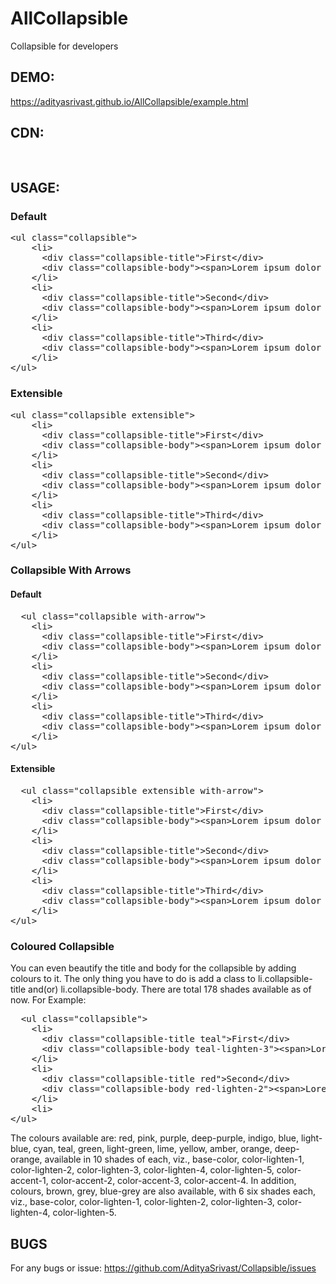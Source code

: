 # AllCollapsible
Collapsible for developers

## DEMO:
https://adityasrivast.github.io/AllCollapsible/example.html

## CDN:

<pre>

</pre>

## USAGE:

### Default
<pre>
&lt;ul class="collapsible"&gt;
    &lt;li&gt;
      &lt;div class="collapsible-title"&gt;First&lt;/div&gt;
      &lt;div class="collapsible-body"&gt;&lt;span&gt;Lorem ipsum dolor sit amet.&lt;/span&gt;&lt;/div&gt;
    &lt;/li&gt;
    &lt;li&gt;
      &lt;div class="collapsible-title"&gt;Second&lt;/div&gt;
      &lt;div class="collapsible-body"&gt;&lt;span&gt;Lorem ipsum dolor sit amet&lt;/span&gt;&lt;/div&gt;
    &lt;/li&gt;
    &lt;li&gt;
      &lt;div class="collapsible-title"&gt;Third&lt;/div&gt;
      &lt;div class="collapsible-body"&gt;&lt;span&gt;Lorem ipsum dolor sit amet&lt;/span&gt;&lt;/div&gt;
    &lt;/li&gt;
&lt;/ul&gt;
</pre>

### Extensible
<pre>
&lt;ul class="collapsible extensible"&gt;
    &lt;li&gt;
      &lt;div class="collapsible-title"&gt;First&lt;/div&gt;
      &lt;div class="collapsible-body"&gt;&lt;span&gt;Lorem ipsum dolor sit amet.&lt;/span&gt;&lt;/div&gt;
    &lt;/li&gt;
    &lt;li&gt;
      &lt;div class="collapsible-title"&gt;Second&lt;/div&gt;
      &lt;div class="collapsible-body"&gt;&lt;span&gt;Lorem ipsum dolor sit amet&lt;/span&gt;&lt;/div&gt;
    &lt;/li&gt;
    &lt;li&gt;
      &lt;div class="collapsible-title"&gt;Third&lt;/div&gt;
      &lt;div class="collapsible-body"&gt;&lt;span&gt;Lorem ipsum dolor sit amet&lt;/span&gt;&lt;/div&gt;
    &lt;/li&gt;
&lt;/ul&gt;
</pre>

### Collapsible With Arrows

#### Default
<pre>
  &lt;ul class="collapsible with-arrow"&gt;
    &lt;li&gt;
      &lt;div class="collapsible-title"&gt;First&lt;/div&gt;
      &lt;div class="collapsible-body"&gt;&lt;span&gt;Lorem ipsum dolor sit amet&lt;/span&gt;&lt;/div&gt;
    &lt;/li&gt;
    &lt;li&gt;
      &lt;div class="collapsible-title"&gt;Second&lt;/div&gt;
      &lt;div class="collapsible-body"&gt;&lt;span&gt;Lorem ipsum dolor sit amet&lt;/span&gt;&lt;/div&gt;
    &lt;/li&gt;
    &lt;li&gt;
      &lt;div class="collapsible-title"&gt;Third&lt;/div&gt;
      &lt;div class="collapsible-body"&gt;&lt;span&gt;Lorem ipsum dolor sit amet&lt;/span&gt;&lt;/div&gt;
    &lt;/li&gt;
&lt;/ul&gt;
</pre>

#### Extensible
<pre>
  &lt;ul class="collapsible extensible with-arrow"&gt;
    &lt;li&gt;
      &lt;div class="collapsible-title"&gt;First&lt;/div&gt;
      &lt;div class="collapsible-body"&gt;&lt;span&gt;Lorem ipsum dolor sit amet&lt;/span&gt;&lt;/div&gt;
    &lt;/li&gt;
    &lt;li&gt;
      &lt;div class="collapsible-title"&gt;Second&lt;/div&gt;
      &lt;div class="collapsible-body"&gt;&lt;span&gt;Lorem ipsum dolor sit amet&lt;/span&gt;&lt;/div&gt;
    &lt;/li&gt;
    &lt;li&gt;
      &lt;div class="collapsible-title"&gt;Third&lt;/div&gt;
      &lt;div class="collapsible-body"&gt;&lt;span&gt;Lorem ipsum dolor sit amet&lt;/span&gt;&lt;/div&gt;
    &lt;/li&gt;
&lt;/ul&gt;
</pre>

### Coloured Collapsible
You can even beautify the title and body for the collapsible by adding colours to it. The only thing you have to do is add a class to li.collapsible-title and(or) li.collapsible-body. There are total 178 shades available as of now.
For Example:
<pre>
  &lt;ul class="collapsible"&gt;
    &lt;li&gt;
      &lt;div class="collapsible-title teal"&gt;First&lt;/div&gt;
      &lt;div class="collapsible-body teal-lighten-3"&gt;&lt;span&gt;Lorem ipsum dolor sit amet&lt;/span&gt;&lt;/div&gt;
    &lt;/li&gt;
    &lt;li&gt;
      &lt;div class="collapsible-title red"&gt;Second&lt;/div&gt;
      &lt;div class="collapsible-body red-lighten-2"&gt;&lt;span&gt;Lorem ipsum dolor sit amet&lt;/span&gt;&lt;/div&gt;
    &lt;/li&gt;
    &lt;li&gt;
&lt;/ul&gt;
</pre>

The colours available are: red, pink, purple, deep-purple, indigo, blue, light-blue, cyan, teal, green, light-green, lime, yellow, amber, orange, deep-orange, available in 10 shades of each, viz., base-color,  color-lighten-1, color-lighten-2, color-lighten-3, color-lighten-4, color-lighten-5, color-accent-1, color-accent-2, color-accent-3, color-accent-4. In addition, colours, brown, grey, blue-grey are also available, with 6 six shades each, viz., base-color, color-lighten-1, color-lighten-2, color-lighten-3, color-lighten-4, color-lighten-5.

## BUGS
For any bugs or issue:
https://github.com/AdityaSrivast/Collapsible/issues
